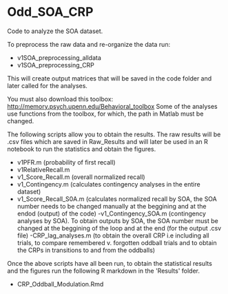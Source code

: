 # Odd_SOA_CRP
Code to analyze the SOA dataset.

To preprocess the raw data and re-organize the data run:
- v1SOA_preprocessing_alldata
- v1SOA_preprocessing_CRP

This will create output matrices that will be saved in the code folder and later called for the analyses. 

You must also download this toolbox: http://memory.psych.upenn.edu/Behavioral_toolbox
Some of the analyses use functions from the toolbox, for which, the path in Matlab must be changed.

The following scripts allow you to obtain the results. The raw results will be .csv files which are saved in Raw_Results and will later be used in an R notebook to run the statistics and obtain the figures. 

- v1PFR.m (probability of first recall)
- v1RelativeRecall.m
- v1_Score_Recall.m (overall normalized recall)
- v1_Contingency.m (calculates contingency analyses in the entire dataset)
- v1_Score_Recall_S0A.m (calculates normalized recall by SOA, the SOA number needs to be changed manually at the beggining and at the endod (output) of the code)
-v1_Contingency_SOA.m (contingency analyses by SOA). To obtain outputs by SOA, the SOA number must be changed at the beggining of the loop and at the end (for the output .csv file)
-CRP_lag_analyses.m (to obtain the overall CRP i.e including all trials, to compare remembered v. forgotten oddball trials and to obtain the CRPs in transitions to and from the oddballs)

Once the above scripts have all been run, to obtain the statistical results and the figures run the following R markdown in the 'Results' folder.
- CRP_Oddball_Modulation.Rmd